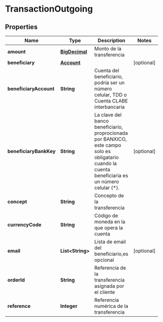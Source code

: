 # TransactionOutgoing

## Properties
Name | Type | Description | Notes
------------ | ------------- | ------------- | -------------
**amount** | [**BigDecimal**](BigDecimal.md) | Monto de la transferencia | 
**beneficiary** | [**Account**](Account.md) |  |  [optional]
**beneficiaryAccount** | **String** | Cuenta del beneficiario, podría ser un número celular, TDD o Cuenta CLABE interbancaria  | 
**beneficiaryBankKey** | **String** | La clave del banco beneficiario, proprocionada por BANXICO, este campo solo es obligatario cuando la cuenta beneficiaria es un número celular (*). |  [optional]
**concept** | **String** | Concepto de la transferencia | 
**currencyCode** | **String** | Código de moneda en la que opera la cuenta | 
**email** | **List&lt;String&gt;** | Lista de email del beneficiario,es opcional |  [optional]
**orderId** | **String** | Referencia de la transferencia asignada por el cliente | 
**reference** | **Integer** | Referencia numérica de la transferencia | 
